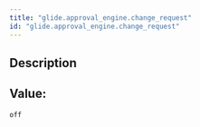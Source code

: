 ```yaml
---
title: "glide.approval_engine.change_request"
id: "glide.approval_engine.change_request"
---
```

## Description



## Value: 
```
off
```